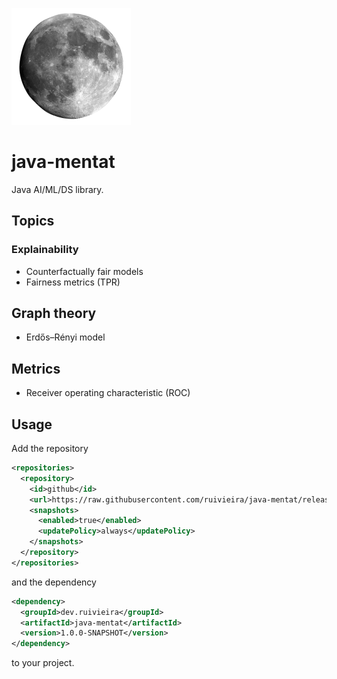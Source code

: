 ![mentat](./docs/mentat.png)

# java-mentat

Java AI/ML/DS library.

## Topics

### Explainability

- Counterfactually fair models
- Fairness metrics (TPR)

## Graph theory

- Erdős–Rényi model

## Metrics

- Receiver operating characteristic (ROC)

## Usage

Add the repository

```xml
<repositories>
  <repository>
    <id>github</id>
    <url>https://raw.githubusercontent.com/ruivieira/java-mentat/releases</url>
    <snapshots>
      <enabled>true</enabled>
      <updatePolicy>always</updatePolicy>
    </snapshots>
  </repository>
</repositories>
```
and the dependency

```xml
<dependency>
  <groupId>dev.ruivieira</groupId>
  <artifactId>java-mentat</artifactId>
  <version>1.0.0-SNAPSHOT</version>
</dependency>
```

to your project.

